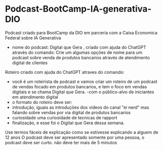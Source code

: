 # Podcast-BootCamp-IA-generativa-DIO
Podcast criado para BootCamp da DIO em parceria com a Caixa Economica Federal sobre IA Generativa 
- nome do podcast: Digital que Gera , criado com ajuda do ChatGPT através do comando: Crie um algumas opções de nome para um podcast sobre venda de produtos bancarios através de atendimento digital de clientes 

Roteiro criado com ajuda do ChatGPT atraves do comando:
-   você é um roteirista de podcast e vamos criar um roteiro de um podcast de vendas focado em produtos bancarios, e tem o foco em vendas digitais e se chama Digital que Gera.
-com o público-alvo de iniciantes em atendimento digital
- o formato do roteiro deve ser:
 - introdução, iguais as introduções dos vídeos do canal "ei nerd" mas falando sobre vendas por via digital de produtos bancarios
 - curiosidade uma curiosidade de tecnicas de rapport 
- finalização, e esse foi o Digital que Gera dessa semana. 

Use termos
fáceis de explicação como se estivesse explicando a alguem de 12 anos 
O podcast deve ser apresentado somente por uma pessoa,
o podcast deve ser curto. não deve ter mais de 5 minutos



